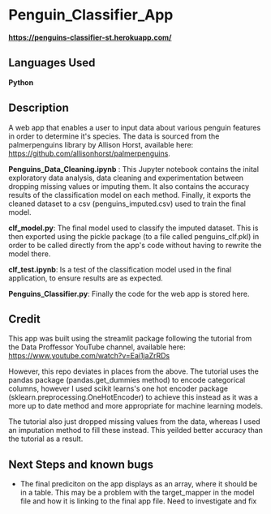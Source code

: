 # Penguin_Classifier_App

**https://penguins-classifier-st.herokuapp.com/**

## Languages Used
  **Python**

## Description
A web app that enables a user to input data about various penguin features in order to determine it's species. The data is sourced from the palmerpenguins library by Allison Horst, available here: https://github.com/allisonhorst/palmerpenguins.

**Penguins_Data_Cleaning.ipynb** : This Jupyter notebook contains the inital exploratory data analysis, data cleaning and experimentation between dropping missing values or imputing them. It also contains the accuracy results of the classification model on each method. Finally, it exports the cleaned dataset to a csv (penguins_imputed.csv) used to train the final model.

**clf_model.py**: The final model used to classify the imputed dataset. This is then exported using the pickle package (to a file called penguins_clf.pkl) in order to be called directly from the app's code without having to rewrite the model there.

**clf_test.ipynb**: Is a test of the classification model used in the final application, to ensure results are as expected.

**Penguins_Classifier.py**: Finally the code for the web app is stored here.


## Credit
This app was built using the streamlit package following the tutorial from the Data Proffessor YouTube channel, available here: https://www.youtube.com/watch?v=Eai1jaZrRDs

However, this repo deviates in places from the above. The tutorial uses the pandas package (pandas.get_dummies method) to encode categorical columns, however I used scikit learns's one hot encoder package (sklearn.preprocessing.OneHotEncoder) to achieve this instead as it was a more up to date method and more appropriate for machine learning models. 

The tutorial also just dropped missing values from the data, whereas I used an imputation method to fill these instead. This yeilded better accuracy than the tutorial as a result.

## Next Steps and known bugs
- The final prediciton on the app displays as an array, where it should be in a table. This may be a problem with the target_mapper in the model file and how it is linking to the final app file. Need to investigate and fix

